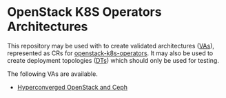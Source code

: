 # OpenStack K8S Operators Architectures

This repository may be used with to create validated
architectures ([VAs](examples/va)), represented as CRs for
[openstack-k8s-operators](https://github.com/openstack-k8s-operators).
It may also be used to create deployment topologies
([DTs](examples/dt)) which should only be used for testing.

The following VAs are available.

- [Hyperconverged OpenStack and Ceph](examples/va/hci/)

